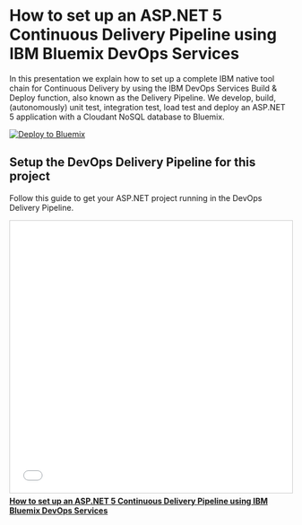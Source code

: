 # How to set up an ASP.NET 5 Continuous Delivery Pipeline using IBM Bluemix DevOps Services

In this presentation we explain how to set up a complete IBM native tool chain for Continuous Delivery by using the IBM DevOps Services Build & Deploy function, also known as the Delivery Pipeline. We develop, build, (autonomously) unit test, integration test, load test and deploy an ASP.NET 5 application with a Cloudant NoSQL database to Bluemix.

[![Deploy to Bluemix](https://bluemix.net/deploy/button.png)](https://bluemix.net/deploy)

## Setup the DevOps Delivery Pipeline for this project

Follow this guide to get your ASP.NET project running in the DevOps Delivery Pipeline. 

<iframe src="//www.slideshare.net/slideshow/embed_code/key/NsJZGfThhC7KX5" width="595" height="485" frameborder="0" marginwidth="0" marginheight="0" scrolling="no" style="border:1px solid #CCC; border-width:1px; margin-bottom:5px; max-width: 100%;" allowfullscreen> </iframe> <div style="margin-bottom:5px"> <strong> <a href="//www.slideshare.net/RichardJohansson1/how-to-set-up-an-aspnet-5-continuous-delivery-pipeline-using-ibm-bluemix-devops-services" title="How to set up an ASP.NET 5 Continuous Delivery Pipeline using IBM Bluemix DevOps Services" target="_blank">How to set up an ASP.NET 5 Continuous Delivery Pipeline using IBM Bluemix DevOps Services</a> </div>

